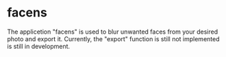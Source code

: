 # facens
The applicetion "facens" is used to blur unwanted faces from your desired photo and export it. Currently, the "export" function is still not implemented is still in development.
